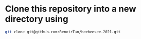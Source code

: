 # Clone this repository into a new directory using

```bash
git clone git@github.com:RenoirTan/beebeesee-2021.git
```

